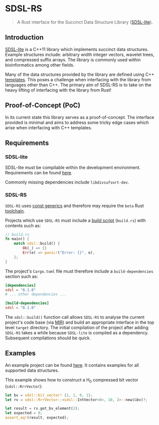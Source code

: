 # SDSL-RS

> A Rust interface for the Succinct Data Structure Library ([SDSL-lite](https://github.com/simongog/sdsl-lite)).

## Introduction

[SDSL-lite](https://github.com/simongog/sdsl-lite) is a C++11 library which implements succinct data structures. Example structures include: arbitrary width integer vectors, wavelet trees, and compressed suffix arrays. The library is commonly used within bioinformatics among other fields.

Many of the data structures provided by the library are defined using C++ [templates](https://en.cppreference.com/w/cpp/language/class_template). This poses a challenge when interfacing with the library from languages other than C++. The primary aim of SDSL-RS is to take on the heavy lifting of interfacing with the library from Rust!

## Proof-of-Concept (PoC)

In its current state this library serves as a proof-of-concept. The interface provided is minimal and aims to address some tricky edge cases which arise when interfacing with C++ templates.

## Requirements

### SDSL-lite

SDSL-lite must be compilable within the development environment. Requirements can be found [here](https://github.com/simongog/sdsl-lite#requirements).

Commonly missing dependencies include `libdivsufsort-dev`.

### SDSL-RS

`SDSL-RS` uses [const generics](https://blog.rust-lang.org/2021/02/26/const-generics-mvp-beta.html) and therefore may require the `beta` Rust [toolchain](https://rust-lang.github.io/rustup/concepts/toolchains.html).

Projects which use `SDSL-RS` must include a [build script](https://doc.rust-lang.org/cargo/reference/build-scripts.html) (`build.rs`) with contents such as:

```rust
// build.rs
fn main() {
    match sdsl::build() {
        Ok(_) => {}
        Err(e) => panic!("Error: {}", e),
    };
}
```

The project's `Cargo.toml` file must therefore include a `build-dependencies` section such as:

```toml
[dependencies]
sdsl = "0.1.0"
# ... other dependencies ...

[build-dependencies]
sdsl = "0.1.0"
```

The `sdsl::build()` function call allows `SDSL-RS` to analyse the current project's code base (via [MIR](https://rustc-dev-guide.rust-lang.org/mir/index.html)) and build an appropriate interface in the top level `target` directory. The initial compilation of the project after adding `SDSL-RS` takes a while because `SDSL-lite` is compiled as a dependency. Subsequent compilations should be quick.

## Examples

An example project can be found [here](https://github.com/sdsl-rs/sdsl-rs/tree/master/examples). It contains examples for all supported data structures.

This example shows how to construct a H<sub>0</sub> compressed bit vector (`sdsl::RrrVector`):

```rust
let bv = sdsl::bit_vector! {1, 1, 0, 1};
let rv = sdsl::RrrVector::<sdsl::IntVector<0>, 10, 2>::new(&bv)?;

let result = rv.get_bv_element(2);
let expected = 0;
assert_eq!(result, expected);
```
